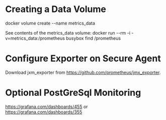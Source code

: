 

# Creating a Data Volume
docker volume create --name metrics_data

See contents of the metrics_data volume:
docker run --rm -i -v=metrics_data:/prometheus busybox find /prometheus

# Configure Exporter on Secure Agent

Download jxm_exporter from https://github.com/prometheus/jmx_exporter.

# Optional PostGreSql Monitoring

https://grafana.com/dashboards/455
or
https://grafana.com/dashboards/355